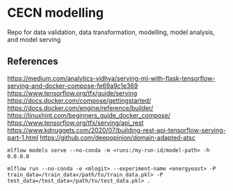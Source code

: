 # CECN modelling

Repo for data validation, data transformation, modelling, model analysis, and model serving

## References
https://medium.com/analytics-vidhya/serving-ml-with-flask-tensorflow-serving-and-docker-compose-fe69a9c1e369
https://www.tensorflow.org/tfx/guide/serving
https://docs.docker.com/compose/gettingstarted/
https://docs.docker.com/engine/reference/builder/
https://linuxhint.com/beginners_guide_docker_compose/
https://www.tensorflow.org/tfx/serving/api_rest
https://www.kdnuggets.com/2020/07/building-rest-api-tensorflow-serving-part-1.html
https://github.com/deepopinion/domain-adapted-atsc

```shell script
mlflow models serve --no-conda -m <runs:/my-run-id/model-path> -h 0.0.0.0 
```

```shell script
mlflow run --no-conda -e <mlogit> --experiment-name <energyeast> -P train_data=/train_data</path/to/train_data.pkl> -P test_data=/test_data</path/to/test_data.pkl> .
```

